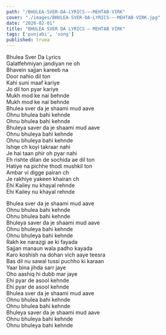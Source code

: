 ```yaml
---
path: "/BHULEA-SVER-DA-LYRICS-–-MEHTAB-VIRK"
cover: "./images/BHULEA-SVER-DA-LYRICS-–-MEHTAB-VIRK.jpg"
date: "2020-02-01"
title: "BHULEA SVER DA LYRICS – MEHTAB VIRK"
tags: ['punjabi', 'song']
published: truea
---
```

  
Bhulea Sver Da Lyrics  
Galatfehmiyan jandiyan ne oh  
Bhavein sajjan kareeb na  
Door nahio dil ton  
Kahi suni maaf kariye  
Jo dil ton pyar kariye  
Mukh mod ke nai behnde  
Mukh mod ke nai behnde  
Bhulea sver da je shaami mud aave  
Ohnu bhulea bahi kehnde  
Ohnu bhulea bahi kehnde  
Bhuleya saver da je shaami mud aave  
Ohnu bhuleya bahi kehnde  
Ohnu bhuleya bahi kehnde  
Ishqe ch koyi takraar nahi  
Je hai taan phir oh pyar nahi  
Eh rishte dilan de sochida ae dil ton  
Hatiye na pichhe thodi mushkil ton  
Ambar vi digge pairan ch  
Je rakhiye yakeen khairan ch  
Ehi Kailey nu khayal rehnde  
Ehi Kailey nu khayal rehnde  
  
  
  
  
  
  
Bhulea sver da je shaami mud aave  
Ohnu bhulea bahi kehnde  
Ohnu bhulea bahi kehnde  
Bhuleya saver da je shaami mud aave  
Ohnu bhuleya bahi kehnde  
Ohnu bhuleya bahi kehnde  
Rakh ke narazgi ae ki fayada  
Sajjan manaun wala padho kayada  
Karo koshish na dohan vich aaye teesra  
Bas dil nu sawal tussi puchho ki karaan  
Yaar bina jihda sarr jaye  
Oho aashiq hi dubb mar jaye  
Ehi pyar de asool kehnde  
Ehi pyar de asool kehnde  
Bhulea sver da je shaami mud aave  
Ohnu bhulea bahi kehnde  
Ohnu bhulea bahi kehnde  
Bhuleya saver da je shaami mud aave  
Ohnu bhuleya bahi kehnde  
Ohnu bhuleya bahi kehnde  
